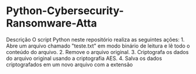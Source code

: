 # Python-Cybersecurity-Ransomware-Atta
Descrição  O script Python neste repositório realiza as seguintes ações:  1. Abre um arquivo chamado "teste.txt" em modo binário de leitura e lê todo o conteúdo do arquivo. 2. Remove o arquivo original. 3. Criptografa os dados do arquivo original usando a criptografia AES. 4. Salva os dados criptografados em um novo arquivo com a extensão 
